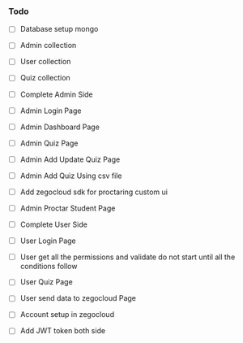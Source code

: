 ### Todo

- [ ] Database setup mongo
- [ ] Admin collection
- [ ] User collection
- [ ] Quiz collection

- [ ] Complete Admin Side
- [ ] Admin Login Page
- [ ] Admin Dashboard Page
- [ ] Admin Quiz Page
- [ ] Admin Add Update Quiz Page
- [ ] Admin Add Quiz Using csv file
- [ ] Add zegocloud sdk for proctaring custom ui
- [ ] Admin Proctar Student Page

- [ ] Complete User Side
- [ ] User Login Page
- [ ] User get all the permissions and validate do not start until all the conditions follow
- [ ] User Quiz Page
- [ ] User send data to zegocloud Page

- [ ] Account setup in zegocloud
- [ ] Add JWT token both side
